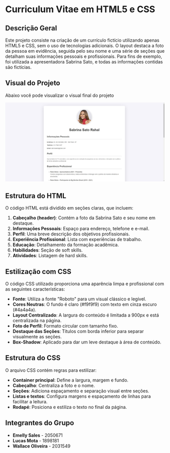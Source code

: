 # Curriculum Vitae em HTML5 e CSS

## Descrição Geral
Este projeto consiste na criação de um currículo fictício utilizando apenas HTML5 e CSS, sem o uso de tecnologias adicionais. O layout destaca a foto da pessoa em evidência, seguida pelo seu nome e uma série de seções que detalham suas informações pessoais e profissionais. Para fins de exemplo, foi utilizada a apresentadora Sabrina Sato, e todas as informações contidas são fictícias.

## Visual do Projeto
Abaixo você pode visualizar o visual final do projeto

![Tela](/assets/images/telaindex.JPG)

## Estrutura do HTML
O código HTML está dividido em seções claras, que incluem:

1. **Cabeçalho (header)**: Contém a foto da Sabrina Sato e seu nome em destaque.
2. **Informações Pessoais**: Espaço para endereço, telefone e e-mail.
3. **Perfil**: Uma breve descrição dos objetivos profissionais.
4. **Experiência Profissional**: Lista com experiências de trabalho.
5. **Educação**: Detalhamento da formação acadêmica.
6. **Habilidades**: Seção de soft skills.
7. **Atividades**: Listagem de hard skills.

## Estilização com CSS
O código CSS utilizado proporciona uma aparência limpa e profissional com as seguintes características:

- **Fonte**: Utiliza a fonte "Roboto" para um visual clássico e legível.
- **Cores Neutras**: O fundo é claro (#f9f9f9) com texto em cinza escuro (#4a4a4a).
- **Layout Centralizado**: A largura do conteúdo é limitada a 900px e está centralizada na página.
- **Foto de Perfil**: Formato circular com tamanho fixo.
- **Destaque das Seções**: Títulos com borda inferior para separar visualmente as seções.
- **Box-Shadow**: Aplicado para dar um leve destaque à área de conteúdo.

## Estrutura do CSS
O arquivo CSS contém regras para estilizar:

- **Container principal**: Define a largura, margem e fundo.
- **Cabeçalho**: Centraliza a foto e o nome.
- **Seções**: Adiciona espaçamento e separação visual entre seções.
- **Listas e textos**: Configura margens e espaçamento de linhas para facilitar a leitura.
- **Rodapé**: Posiciona e estiliza o texto no final da página.

## Integrantes do Grupo
- **Emelly Sales** - 2050671
- **Lucas Mota** - 1898181
- **Wallace Oliveira** - 2031549
